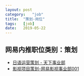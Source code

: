 ```yaml
---
layout:	post
category:	"job"
title:	"策划-岗位"
tags:	[job]
date:	2019-05-22
---
```

## 网易内推职位类别：策划
- [日语运营策划 - 天下事业部](http://mobile.bole.netease.com/bole/boleDetail?id=15873&employeeId=346f03c3cda5f04c&key=all)
- [影视项目策划-网易影视事业部001](http://mobile.bole.netease.com/bole/boleDetail?id=13104&employeeId=346f03c3cda5f04c&key=all)
